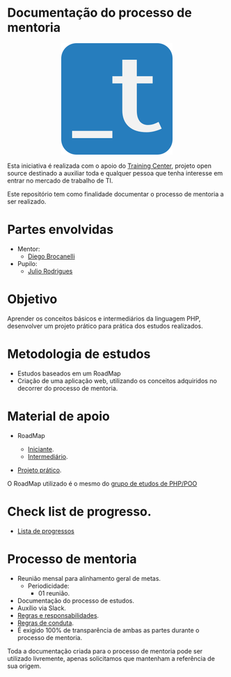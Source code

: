 # Documentação do processo de mentoria

<p align="center">
  <img src="assets/training-center-logo.svg" alt="Logo do Training Center">
</p>

Esta iniciativa é realizada com o apoio do [Training Center](https://github.com/training-center), projeto open source destinado a auxiliar toda e qualquer pessoa que tenha interesse em entrar no mercado de trabalho de TI.

Este repositório tem como finalidade documentar o processo de mentoria a ser realizado.

# Partes envolvidas

- Mentor:
    - [Diego Brocanelli](https://github.com/Diego-Brocanelli)
- Pupilo:
    - [Julio Rodrigues](https://github.com/juulhao)

# Objetivo

Aprender os conceitos básicos e intermediários da linguagem PHP, desenvolver um projeto prático para prática dos estudos realizados.

# Metodologia de estudos

- Estudos baseados em um RoadMap
- Criação de uma aplicação web, utilizando os conceitos adquiridos no decorrer do processo de mentoria.

# Material de apoio

- RoadMap
    - [Iniciante](https://github.com/training-center/php-study-group/blob/master/material_de_apoio/roadmap/iniciante.md).
    - [Intermediário](https://github.com/training-center/php-study-group/blob/master/material_de_apoio/roadmap/intermediario.md).

- [Projeto prático](/projeto/README.md).

O RoadMap utilizado é o mesmo do [grupo de etudos de PHP/POO](https://github.com/training-center/php-study-group)

# Check list de progresso.

- [Lista de progressos](/reunioes/progressos/README.md)

# Processo de mentoria

- Reunião mensal para alinhamento geral de metas.
    - Periodicidade:
        - 01 reunião.
- Documentação do processo de estudos.
- Auxílio via Slack.
- [Regras e responsabilidades](https://github.com/training-center/mentoria/blob/master/admin/CONDUTA.md).
- [Regras de conduta](https://github.com/training-center/sobre/blob/master/CONDUCT.md).
- É exigido 100% de transparência de ambas as partes durante o processo de mentoria.

Toda a documentação criada para o processo de mentoria pode ser utilizado livremente, apenas solicitamos que mantenham a referência de sua origem.